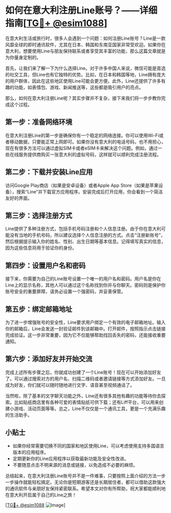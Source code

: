 # 如何在意大利注册Line账号？——详细指南[[TG💪+ @esim1088](https://t.me/s/esim1088)]

在意大利生活或旅行时，很多人会遇到一个问题：如何注册Line账号？Line是一款风靡全球的即时通讯软件，尤其在日本、韩国和东南亚国家非常受欢迎。如果你在意大利，想要使用Line与朋友保持联系或者享受其丰富的功能，那么这篇文章就是为你量身定制的。

首先，让我们来了解一下为什么选择Line。对于许多中国人来说，微信可能是首选的社交工具，但Line也有它独特的优势。比如，在日本和韩国等地，Line拥有庞大的用户群体，因此在这些地区使用Line可能会更方便。此外，Line还提供了许多有趣的功能，如表情包、游戏、新闻推送等，这些都是吸引用户的亮点。

那么，如何在意大利注册Line呢？其实步骤并不复杂，接下来我们将一步步教你完成这个过程。

## 第一步：准备网络环境

在意大利注册Line的第一步是确保你有一个稳定的网络连接。你可以使用Wi-Fi或者移动数据，只要能正常上网即可。如果你没有意大利的电话号码，也不用担心，现在有很多方法可以通过虚拟SIM卡或者eSIM卡来解决这个问题。例如，通过一些在线服务提供商购买一张意大利的虚拟号码，这样就可以顺利完成注册流程。

## 第二步：下载并安装Line应用

访问Google Play商店（如果是安卓设备）或者Apple App Store（如果是苹果设备），搜索“Line”并下载官方应用程序。安装完成后打开应用，你会看到一个简洁友好的界面。

## 第三步：选择注册方式

Line提供了多种注册方式，包括手机号码注册和个人信息注册。由于你在意大利可能没有当地的手机号码，所以建议选择个人信息注册的方式。点击“注册新账号”，然后根据提示输入你的姓名、性别、出生日期等基本信息。记得填写真实的信息，因为这些信息将用于验证你的身份。

## 第四步：设置用户名和密码

接下来，你需要为自己的Line账号设置一个唯一的用户名和密码。用户名是你在Line上的显示名称，其他人可以通过这个名称找到你并与你聊天。密码则是保护你账号安全的重要屏障，请务必设置一个强密码，并妥善保管。

## 第五步：绑定邮箱地址

为了进一步增强账号的安全性，Line要求用户绑定一个有效的电子邮箱地址。输入你的邮箱后，Line会发送一封验证邮件到该邮箱中。打开邮件，按照指示点击链接完成验证。这一步非常重要，因为它不仅能够帮助找回丢失的密码，还能接收重要通知。

## 第六步：添加好友并开始交流

完成上述所有步骤之后，你就成功创建了一个Line账号！现在可以开始添加好友了。可以通过搜索对方的用户名、扫描二维码或者邀请链接等方式添加好友。一旦成为好友，你们就可以随时随地进行文字、语音甚至视频通话了。

当然啦，除了基本的文字聊天功能之外，Line还有很多其他有趣的功能等待你去探索。比如贴纸商店里有各种可爱的表情贴纸可供下载；还有Liff平台，可以用来创建小游戏、活动页面等等。总之，Line不仅仅是一个通讯工具，更是一个充满乐趣的生活助手。

## 小贴士

- 如果你经常需要切换不同的国家和地区使用Line，可以考虑使用支持多国语言版本的应用程序。
- 定期更新你的Line应用程序以获取最新功能及安全性改进。
- 不要随意点击不明来源的消息或链接，以免造成不必要的麻烦。

总结起来，在意大利注册Line账号并不是一件难事，只要按照上面介绍的方法一步一步操作就能轻松搞定。无论你是短期游客还是长期居住者，都可以借助这款强大的通讯软件与亲朋好友保持紧密联系。希望本文对你有所帮助，祝大家都能顺利地在意大利开启属于自己的Line之旅！

[[TG💪+ @esim1088](https://t.me/s/esim1088) ![Image](https://i.postimg.cc/4NQfJmqS/Snipaste-2025-05-13-00-14-12.png)]